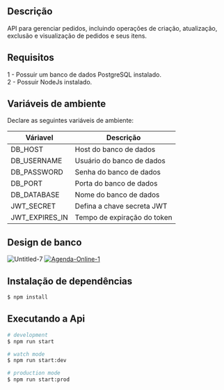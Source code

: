 
## Descrição

API para gerenciar pedidos, incluindo operações de criação, atualização, exclusão e visualização de pedidos e seus itens.

## Requisitos

1 - Possuir um banco de dados PostgreSQL instalado.
<br>
2 - Possuir NodeJs instalado.

## Variáveis de ambiente

Declare as seguintes variáveis de ambiente:

|Váriavel|Descrição|
| --- | --- |
| DB_HOST | Host do banco de dados |
| DB_USERNAME | Usuário do banco de dados |
| DB_PASSWORD | Senha do banco de dados |
| DB_PORT | Porta do banco de dados |
| DB_DATABASE | Nome do banco de dados |
|JWT_SECRET| Defina a chave secreta JWT |
| JWT_EXPIRES_IN | Tempo de expiração do token |


## Design de banco

<img src="https://ibb.co/sJsZ8Q8w" alt="Untitled-7" border="0">
<a href="https://ibb.co/sJsZ8Q8w"><img src="https://i.ibb.co/HpGj5Y5z/Agenda-Online-1.png" alt="Agenda-Online-1" border="0" /></a>

## Instalação de dependências

```bash
$ npm install
```

## Executando a Api

```bash
# development
$ npm run start

# watch mode
$ npm run start:dev

# production mode
$ npm run start:prod
```


